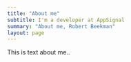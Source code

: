 ```yaml
---
title: "About me"
subtitle: I'm a developer at AppSignal
summary: "About me, Robert Beekman"
layout: page
---
```


This is text about me..
